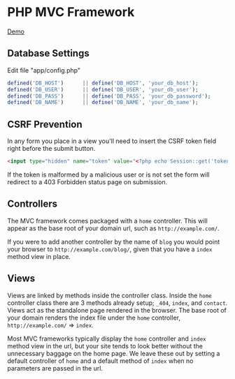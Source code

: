 # PHP MVC Framework
[Demo](http://php-mvc.johnathanmiller.com 'PHP MVC Framework Demo')

## Database Settings
Edit file "app/config.php"
```php
defined('DB_HOST')		|| define('DB_HOST', 'your_db_host');
defined('DB_USER')		|| define('DB_USER', 'your_db_user');
defined('DB_PASS')		|| define('DB_PASS', 'your_db_password');
defined('DB_NAME')		|| define('DB_NAME', 'your_db_name');
```

## CSRF Prevention
In any form you place in a view you'll need to insert the CSRF token field right before the submit button.
```html
<input type="hidden" name="token" value="<?php echo Session::get('token'); ?>">
```
If the token is malformed by a malicious user or is not set the form will redirect to a 403 Forbidden status page on submission.

## Controllers
The MVC framework comes packaged with a `home` controller. This will appear as the base root of your domain url, such as `http://example.com/`.

If you were to add another controller by the name of `blog` you would point your browser to `http://example.com/blog/`, given that you have a `index` method view in place.

## Views
Views are linked by methods inside the controller class. Inside the `home` controller class there are 3 methods already setup; `_404`, `index`, and `contact`. Views act as the standalone page rendered in the browser. The base root of your domain renders the index file under the `home` controller, `http://example.com/` => `index`.

Most MVC frameworks typically display the `home` controller and `index` method view in the url, but your site tends to look better without the unnecessary baggage on the home page. We leave these out by setting a default controller of `home` and a default method of `index` when no parameters are passed in the url.